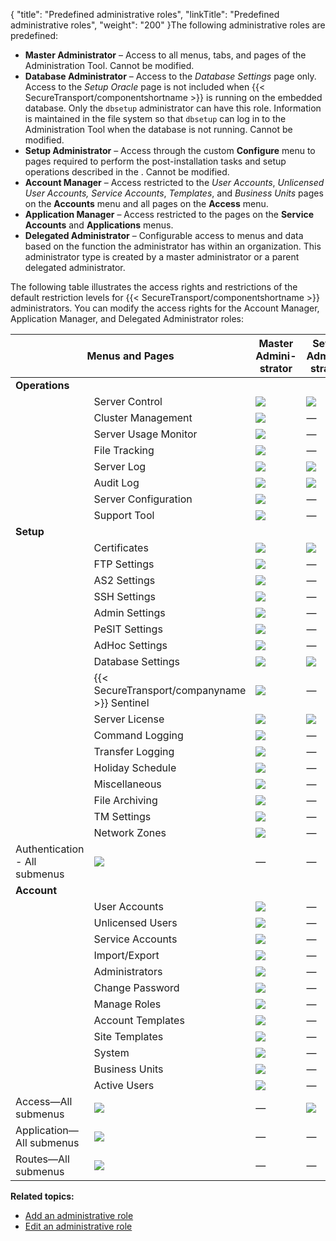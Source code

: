 {
    "title": "Predefined administrative roles",
    "linkTitle": "Predefined administrative roles",
    "weight": "200"
}The following administrative roles are predefined:

-   **Master Administrator** – Access to all menus, tabs, and pages of the Administration Tool. Cannot be modified.
-   **Database Administrator** – Access to the *Database Settings* page only. Access to the *Setup Oracle* page is not included when {{< SecureTransport/componentshortname >}} is running on the embedded database. Only the `dbsetup` administrator can have this role. Information is maintained in the file system so that `dbsetup` can log in to the Administration Tool when the database is not running. Cannot be modified.
-   **Setup Administrator** – Access through the custom **Configure** menu to pages required to perform the post-installation tasks and setup operations described in the . Cannot be modified.
-   **Account Manager** – Access restricted to the *User Accounts*, **Unlicensed User Accounts*, Service Accounts*, *Templates*, and *Business Units* pages on the **Accounts** menu and all pages on the **Access** menu.
-   **Application Manager** – Access restricted to the pages on the **Service Accounts** and **Applications** menus.
-   **Delegated Administrator** – Configurable access to menus and data based on the function the administrator has within an organization. This administrator type is created by a master administrator or a parent delegated administrator.

The following table illustrates the access rights and restrictions of the default restriction levels for {{< SecureTransport/componentshortname  >}} administrators. You can modify the access rights for the Account Manager, Application Manager, and Delegated Administrator roles:

<table>
   <thead>
      <tr>
<th colspan="2" class="HeadE-Column1-Header1">Menus and Pages         </th>
<th style="text-align: center;" class="HeadE-Column1-Header1">Master<br />
Admini-<br />
strator         </th>
<th style="text-align: center;" class="HeadE-Column1-Header1">Setup<br />
Admini-<br />
strator         </th>
<th style="text-align: center;" class="HeadE-Column1-Header1">Account<br />
Manager         </th>
<th style="text-align: center;" class="HeadE-Column1-Header1">Applica-<br />
tion<br />
Manager         </th>
<th style="text-align: center;" class="HeadD-Column1-Header1">Delegated<br />
Admini-<br />
strator         </th>
      </tr>
   </thead>
   <tbody>
      <tr>
         <td><strong>Operations</strong>         </td>
         <td>          </td>
         <td>          </td>
         <td>          </td>
         <td>          </td>
         <td>         </td>
      </tr>
      <tr>
         <td>          </td>
         <td>Server Control         </td>
         <td><img src="/Images/SecureTransport/Checkmark_10x9.png" />         </td>
         <td><img src="/Images/SecureTransport/Checkmark_11x10.png" />         </td>
         <td>—         </td>
         <td>—         </td>
         <td>—         </td>
      </tr>
      <tr>
         <td>          </td>
         <td>Cluster Management         </td>
         <td><img src="/Images/SecureTransport/Checkmark_11x10.png" />         </td>
         <td>—         </td>
         <td>—         </td>
         <td>—         </td>
         <td>—         </td>
      </tr>
      <tr>
         <td>          </td>
         <td>Server Usage Monitor         </td>
         <td><img src="/Images/SecureTransport/Checkmark_11x10.png" />         </td>
         <td>—         </td>
         <td>—         </td>
         <td>—         </td>
         <td>—         </td>
      </tr>
      <tr>
         <td>          </td>
         <td>File Tracking         </td>
         <td><img src="/Images/SecureTransport/Checkmark_11x10.png" />         </td>
         <td>—         </td>
         <td>—         </td>
         <td>—         </td>
         <td><img src="/Images/SecureTransport/Checkmark_11x10.png" />         </td>
      </tr>
      <tr>
         <td>          </td>
         <td>Server Log         </td>
         <td><img src="/Images/SecureTransport/Checkmark_11x10.png" />         </td>
         <td><img src="/Images/SecureTransport/Checkmark_11x10.png" />         </td>
         <td>—         </td>
         <td>—         </td>
         <td>—         </td>
      </tr>
      <tr>
         <td>          </td>
         <td>Audit Log         </td>
         <td><img src="/Images/SecureTransport/Checkmark_11x10.png" />         </td>
         <td><img src="/Images/SecureTransport/Checkmark_11x10.png" />         </td>
         <td>—         </td>
         <td>—         </td>
         <td><img src="/Images/SecureTransport/Checkmark_12x11.png" />         </td>
      </tr>
      <tr>
         <td>          </td>
         <td>Server Configuration         </td>
         <td><img src="/Images/SecureTransport/Checkmark_11x10.png" />         </td>
         <td>—         </td>
         <td>—         </td>
         <td>—         </td>
         <td>—         </td>
      </tr>
      <tr>
         <td>          </td>
         <td>Support Tool         </td>
         <td><img src="/Images/SecureTransport/Checkmark_11x10.png" />         </td>
         <td>—         </td>
         <td>—         </td>
         <td>—         </td>
         <td>—         </td>
      </tr>
      <tr>
         <td><strong>Setup</strong>         </td>
         <td>          </td>
         <td>          </td>
         <td>          </td>
         <td>          </td>
         <td>         </td>
      </tr>
      <tr>
         <td>          </td>
         <td>Certificates         </td>
         <td><img src="/Images/SecureTransport/Checkmark_11x10.png" />         </td>
         <td><img src="/Images/SecureTransport/Checkmark_11x10.png" />         </td>
         <td>—         </td>
         <td>—         </td>
         <td>—         </td>
      </tr>
      <tr>
         <td>          </td>
         <td>FTP Settings         </td>
         <td><img src="/Images/SecureTransport/Checkmark_11x10.png" />         </td>
         <td>—         </td>
         <td>—         </td>
         <td>—         </td>
         <td>—         </td>
      </tr>
      <tr>
         <td>          </td>
         <td>AS2 Settings         </td>
         <td><img src="/Images/SecureTransport/Checkmark_11x10.png" />         </td>
         <td>—         </td>
         <td>—         </td>
         <td>—         </td>
         <td>—         </td>
      </tr>
      <tr>
         <td>          </td>
         <td>SSH Settings         </td>
         <td><img src="/Images/SecureTransport/Checkmark_11x10.png" />         </td>
         <td>—         </td>
         <td>—         </td>
         <td>—         </td>
         <td>—         </td>
      </tr>
      <tr>
         <td>          </td>
         <td>Admin Settings         </td>
         <td><img src="/Images/SecureTransport/Checkmark_11x10.png" />         </td>
         <td>—         </td>
         <td>—         </td>
         <td>—         </td>
         <td>—         </td>
      </tr>
      <tr>
         <td>          </td>
         <td>PeSIT Settings         </td>
         <td><img src="/Images/SecureTransport/Checkmark_11x10.png" />         </td>
         <td>—         </td>
         <td>—         </td>
         <td>—         </td>
         <td>—         </td>
      </tr>
      <tr>
         <td>          </td>
         <td>AdHoc Settings         </td>
         <td><img src="/Images/SecureTransport/Checkmark_11x10.png" />         </td>
         <td>—         </td>
         <td>—         </td>
         <td>—         </td>
         <td>—         </td>
      </tr>
      <tr>
         <td>          </td>
         <td>Database Settings         </td>
         <td><img src="/Images/SecureTransport/Checkmark_11x10.png" />         </td>
         <td><img src="/Images/SecureTransport/Checkmark_11x10.png" />         </td>
         <td>—         </td>
         <td>—         </td>
         <td>—         </td>
      </tr>
      <tr>
         <td>          </td>
         <td>{{< SecureTransport/companyname  >}} Sentinel         </td>
         <td><img src="/Images/SecureTransport/Checkmark_11x10.png" />         </td>
         <td>—         </td>
         <td>—         </td>
         <td>—         </td>
         <td>—         </td>
      </tr>
      <tr>
         <td>          </td>
         <td>Server License         </td>
         <td><img src="/Images/SecureTransport/Checkmark_11x10.png" />         </td>
         <td><img src="/Images/SecureTransport/Checkmark_11x10.png" />         </td>
         <td>—         </td>
         <td>—         </td>
         <td>—         </td>
      </tr>
      <tr>
         <td>          </td>
         <td>Command Logging         </td>
         <td><img src="/Images/SecureTransport/Checkmark_11x10.png" />         </td>
         <td>—         </td>
         <td>—         </td>
         <td>—         </td>
         <td>—         </td>
      </tr>
      <tr>
         <td>          </td>
         <td>Transfer Logging         </td>
         <td><img src="/Images/SecureTransport/Checkmark_11x10.png" />         </td>
         <td>—         </td>
         <td>—         </td>
         <td>—         </td>
         <td>—         </td>
      </tr>
      <tr>
         <td>          </td>
         <td>Holiday Schedule         </td>
         <td><img src="/Images/SecureTransport/Checkmark_11x10.png" />         </td>
         <td>—         </td>
         <td>—         </td>
         <td>—         </td>
         <td>—         </td>
      </tr>
      <tr>
         <td>          </td>
         <td>Miscellaneous         </td>
         <td><img src="/Images/SecureTransport/Checkmark_11x10.png" />         </td>
         <td>—         </td>
         <td>—         </td>
         <td>—         </td>
         <td>—         </td>
      </tr>
      <tr>
         <td>          </td>
         <td>File Archiving         </td>
         <td><img src="/Images/SecureTransport/Checkmark_11x10.png" />         </td>
         <td>—         </td>
         <td>—         </td>
         <td>—         </td>
         <td>—         </td>
      </tr>
      <tr>
         <td>          </td>
         <td>TM Settings         </td>
         <td><img src="/Images/SecureTransport/Checkmark_11x10.png" />         </td>
         <td>—         </td>
         <td>—         </td>
         <td>—         </td>
         <td>—         </td>
      </tr>
      <tr>
         <td>          </td>
         <td>Network Zones         </td>
         <td><img src="/Images/SecureTransport/Checkmark_11x10.png" />         </td>
         <td>—         </td>
         <td>—         </td>
         <td>—         </td>
         <td>—         </td>
      </tr>
      <tr>
         <td>Authentication - All submenus         </td>
         <td><img src="/Images/SecureTransport/Checkmark_11x10.png" />         </td>
         <td>—         </td>
         <td>—         </td>
         <td>—         </td>
         <td>—         </td>
      </tr>
      <tr>
         <td><strong>Account</strong>         </td>
         <td>          </td>
         <td>          </td>
         <td>          </td>
         <td>          </td>
         <td>         </td>
      </tr>
      <tr>
         <td>          </td>
         <td>User Accounts         </td>
         <td><img src="/Images/SecureTransport/Checkmark_11x10.png" />         </td>
         <td>—         </td>
         <td><img src="/Images/SecureTransport/Checkmark_11x10.png" />         </td>
         <td>—         </td>
         <td><img src="/Images/SecureTransport/Checkmark_11x10.png" />         </td>
      </tr>
      <tr>
         <td>          </td>
         <td>Unlicensed Users         </td>
         <td><img src="/Images/SecureTransport/Checkmark_11x10.png" />         </td>
         <td>—         </td>
         <td><img src="/Images/SecureTransport/Checkmark_11x10.png" />         </td>
         <td>—         </td>
         <td><img src="/Images/SecureTransport/Checkmark_11x10.png" />         </td>
      </tr>
      <tr>
         <td>          </td>
         <td>Service Accounts         </td>
         <td><img src="/Images/SecureTransport/Checkmark_11x10.png" />         </td>
         <td>—         </td>
         <td><img src="/Images/SecureTransport/Checkmark_11x10.png" />         </td>
         <td><img src="/Images/SecureTransport/Checkmark_11x10.png" />         </td>
         <td><img src="/Images/SecureTransport/Checkmark_11x10.png" />         </td>
      </tr>
      <tr>
         <td>          </td>
         <td>Import/Export         </td>
         <td><img src="/Images/SecureTransport/Checkmark_11x10.png" />         </td>
         <td>—         </td>
         <td>—         </td>
         <td>—         </td>
         <td><img src="/Images/SecureTransport/Checkmark_11x10.png" />         </td>
      </tr>
      <tr>
         <td>          </td>
         <td>Administrators         </td>
         <td><img src="/Images/SecureTransport/Checkmark_11x10.png" />         </td>
         <td>—         </td>
         <td>—         </td>
         <td>—         </td>
         <td><img src="/Images/SecureTransport/Checkmark_11x10.png" />         </td>
      </tr>
      <tr>
         <td>          </td>
         <td>Change Password         </td>
         <td><img src="/Images/SecureTransport/Checkmark_11x10.png" />         </td>
         <td>—         </td>
         <td>—         </td>
         <td>—         </td>
         <td><img src="/Images/SecureTransport/Checkmark_11x10.png" />         </td>
      </tr>
      <tr>
         <td>          </td>
         <td>Manage Roles         </td>
         <td><img src="/Images/SecureTransport/Checkmark_11x10.png" />         </td>
         <td>—         </td>
         <td>—         </td>
         <td>—         </td>
         <td>—         </td>
      </tr>
      <tr>
         <td>          </td>
         <td>Account Templates         </td>
         <td><img src="/Images/SecureTransport/Checkmark_11x10.png" />         </td>
         <td>—         </td>
         <td><img src="/Images/SecureTransport/Checkmark_11x10.png" />         </td>
         <td>—         </td>
         <td><img src="/Images/SecureTransport/Checkmark_11x10.png" />         </td>
      </tr>
      <tr>
         <td>          </td>
         <td>Site Templates         </td>
         <td><img src="/Images/SecureTransport/Checkmark_11x10.png" />         </td>
         <td>—         </td>
         <td><img src="/Images/SecureTransport/Checkmark_11x10.png" />         </td>
         <td>—         </td>
         <td><img src="/Images/SecureTransport/Checkmark_11x10.png" />         </td>
      </tr>
      <tr>
         <td>          </td>
         <td>System         </td>
         <td><img src="/Images/SecureTransport/Checkmark_11x10.png" />         </td>
         <td>—         </td>
         <td>—         </td>
         <td>—         </td>
         <td><img src="/Images/SecureTransport/Checkmark_11x10.png" />         </td>
      </tr>
      <tr>
         <td>          </td>
         <td>Business Units         </td>
         <td><img src="/Images/SecureTransport/Checkmark_11x10.png" />         </td>
         <td>—         </td>
         <td><img src="/Images/SecureTransport/Checkmark_11x10.png" />         </td>
         <td>—         </td>
         <td><img src="/Images/SecureTransport/Checkmark_11x10.png" />         </td>
      </tr>
      <tr>
         <td>          </td>
         <td>Active Users         </td>
         <td><img src="/Images/SecureTransport/Checkmark_11x10.png" />         </td>
         <td>—         </td>
         <td>—         </td>
         <td>—         </td>
         <td>—         </td>
      </tr>
      <tr>
         <td>Access—All submenus         </td>
         <td><img src="/Images/SecureTransport/Checkmark_11x10.png" />         </td>
         <td>—         </td>
         <td><img src="/Images/SecureTransport/Checkmark_11x10.png" />         </td>
         <td>—         </td>
         <td>—         </td>
      </tr>
      <tr>
         <td>Application—All submenus         </td>
         <td><img src="/Images/SecureTransport/Checkmark_11x10.png" />         </td>
         <td>—         </td>
         <td>—         </td>
         <td><img src="/Images/SecureTransport/Checkmark_11x10.png" />         </td>
         <td><img src="/Images/SecureTransport/Checkmark_11x10.png" />         </td>
      </tr>
      <tr>
         <td>Routes—All submenus         </td>
         <td><img src="/Images/SecureTransport/Checkmark_11x10.png" />         </td>
         <td>—         </td>
         <td>—         </td>
         <td>—         </td>
         <td>—         </td>
      </tr>
   </tbody>
</table>

**Related topics:**

-   [Add an administrative role](../r_st_add_administrative_role)
-   [Edit an administrative role](../r_st_edit_administrative_role)
